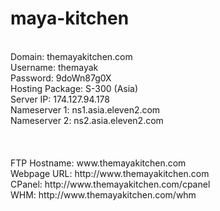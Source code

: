 maya-kitchen
============
<br>
Domain: themayakitchen.com<br>
Username: themayak<br>
Password: 9doWn87g0X<br>
Hosting Package: S-300 (Asia)<br>
Server IP: 174.127.94.178<br>
Nameserver 1: ns1.asia.eleven2.com<br>
Nameserver 2: ns2.asia.eleven2.com<br>
<br>
<br>
<br>
FTP Hostname: www.themayakitchen.com<br>
Webpage URL: http://www.themayakitchen.com<br>
CPanel: http://www.themayakitchen.com/cpanel<br>
WHM: http://www.themayakitchen.com/whm<br>
